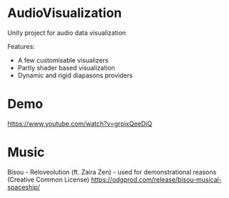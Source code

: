 # AudioVisualization
Unity project for audio data visualization

Features:
- A few customisable visualizers
- Partly shader based visualization
- Dynamic and rigid diapasons providers

# Demo
https://www.youtube.com/watch?v=grpixQeeDiQ

# Music
Bisou - Reloveolution (ft. Zaira Zen) - used for demonstrational reasons (Creative Common License)
https://odgprod.com/release/bisou-musical-spaceship/

